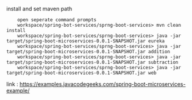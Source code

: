 install and set maven path

        open seperate command prompts
        workspace/spring-bot-services/sprng-boot-services> mvn clean install
        workspace/spring-bot-services/sprng-boot-services> java -jar target/spring-boot-microservices-0.0.1-SNAPSHOT.jar eureka
        workspace/spring-bot-services/sprng-boot-services> java -jar target/spring-boot-microservices-0.0.1-SNAPSHOT.jar addition
        workspace/spring-bot-services/sprng-boot-services> java -jar target/spring-boot-microservices-0.0.1-SNAPSHOT.jar subtraction
        workspace/spring-bot-services/sprng-boot-services> java -jar target/spring-boot-microservices-0.0.1-SNAPSHOT.jar web


link : 
        https://examples.javacodegeeks.com/spring-boot-microservices-example/
